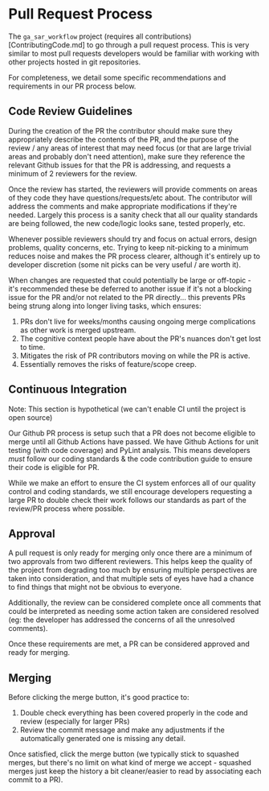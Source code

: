 # Pull Request Process #

The `ga_sar_workflow` project (requires all contributions)[ContributingCode.md] to go through a pull request process.  This is very similar to most pull requests developers would be familiar with working with other projects hosted in git repositories.

For completeness, we detail some specific recommendations and requirements in our PR process below.

## Code Review Guidelines ##

During the creation of the PR the contributor should make sure they appropriately describe the contents of the PR, and the purpose of the review / any areas of interest that may need focus (or that are large trivial areas and probably don't need attention), make sure they reference the relevant Github issues for that the PR is addressing, and requests a minimum of 2 reviewers for the review.

Once the review has started, the reviewers will provide comments on areas of they code they have questions/requests/etc about.
The contributor will address the comments and make appropriate modifications if they're needed.  Largely this process is a sanity check that all our quality standards are being followed, the new code/logic looks sane, tested properly, etc.

Whenever possible reviewers should try and focus on actual errors, design problems, quality concerns, etc.  Trying to keep nit-picking to a minimum reduces noise and makes the PR process clearer, although it's entirely up to developer discretion (some nit picks can be very useful / are worth it).

When changes are requested that could potentially be large or off-topic - it's recommended these be deferred to another issue if it's not a blocking issue for the PR and/or not related to the PR directly... this prevents PRs being strung along into longer living tasks, which ensures:
1. PRs don't live for weeks/months causing ongoing merge complications as other work is merged upstream.
2. The cognitive context people have about the PR's nuances don't get lost to time.
3. Mitigates the risk of PR contributors moving on while the PR is active.
4. Essentially removes the risks of feature/scope creep.

## Continuous Integration ##

Note: This section is hypothetical (we can't enable CI until the project is open source)

Our Github PR process is setup such that a PR does not become eligible to merge until all Github Actions have passed.  We have Github Actions for unit testing (with code coverage) and PyLint analysis.  This means developers *must* follow our coding standards & the code contribution guide to ensure their code is eligible for PR.

While we make an effort to ensure the CI system enforces all of our quality control and coding standards, we still encourage developers requesting a large PR to double check their work follows our standards as part of the review/PR process where possible.

## Approval ##

A pull request is only ready for merging only once there are a minimum of two approvals from two different reviewers.  This helps keep the quality of the project from degrading too much by ensuring multiple perspectives are taken into consideration, and that multiple sets of eyes have had a chance to find things that might not be obvious to everyone.

Additionally, the review can be considered complete once all comments that could be interpreted as needing some action taken are considered resolved (eg: the developer has addressed the concerns of all the unresolved comments).

Once these requirements are met, a PR can be considered approved and ready for merging.

## Merging ##

Before clicking the merge button, it's good practice to:
1. Double check everything has been covered properly in the code and review (especially for larger PRs)
2. Review the commit message and make any adjustments if the automatically generated one is missing any detail.

Once satisfied, click the merge button (we typically stick to squashed merges, but there's no limit on what kind of merge we accept - squashed merges just keep the history a bit cleaner/easier to read by associating each commit to a PR).
